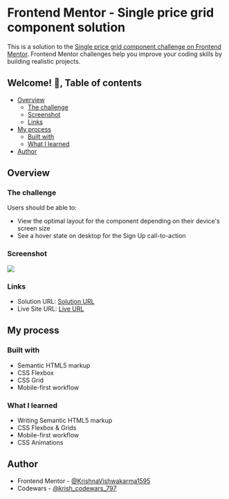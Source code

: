 # Frontend Mentor - Single price grid component solution

This is a solution to the [Single price grid component challenge on Frontend Mentor](https://www.frontendmentor.io/challenges/single-price-grid-component-5ce41129d0ff452fec5abbbc). Frontend Mentor challenges help you improve your coding skills by building realistic projects.

## Welcome! 👋, Table of contents

- [Overview](#overview)
  - [The challenge](#the-challenge)
  - [Screenshot](#screenshot)
  - [Links](#links)
- [My process](#my-process)
  - [Built with](#built-with)
  - [What I learned](#what-i-learned)  
- [Author](#author)

## Overview

### The challenge

Users should be able to:

- View the optimal layout for the component depending on their device's screen size
- See a hover state on desktop for the Sign Up call-to-action

### Screenshot

![](./theme-light.png)

### Links

- Solution URL: [Solution URL](https://www.frontendmentor.io/solutions/responsive-theme-based-dictionary-web-app-using-bootstrap-and-js-oops-WZDs4P-3O6)
- Live Site URL: [Live URL](https://krishnavishwakarma1595.github.io/frontend-mentor/Intermediate/dictionary-web-app/)

## My process

### Built with

- Semantic HTML5 markup
- CSS Flexbox
- CSS Grid
- Mobile-first workflow

### What I learned

- Writing Semantic HTML5 markup
- CSS Flexbox & Grids
- Mobile-first workflow
- CSS Animations

## Author

- Frontend Mentor - [@KrishnaVishwakarma1595](https://www.frontendmentor.io/profile/KrishnaVishwakarma1595)
- Codewars - [@krish_codewars_797](https://www.codewars.com/users/krish_codewars_797)